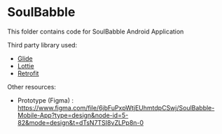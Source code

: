# SoulBabble

This folder contains code for SoulBabble Android Application

Third party library used:
- [Glide](https://github.com/bumptech/glide)
- [Lottie](https://github.com/airbnb/lottie-android)
- [Retrofit](https://github.com/square/retrofit)

Other resources:
- Prototype (Figma) : https://www.figma.com/file/6jbFuPxpWtjEUhmtdpCSwj/SoulBabble-Mobile-App?type=design&node-id=5-82&mode=design&t=dTsN7TSI8vZLPp8n-0 